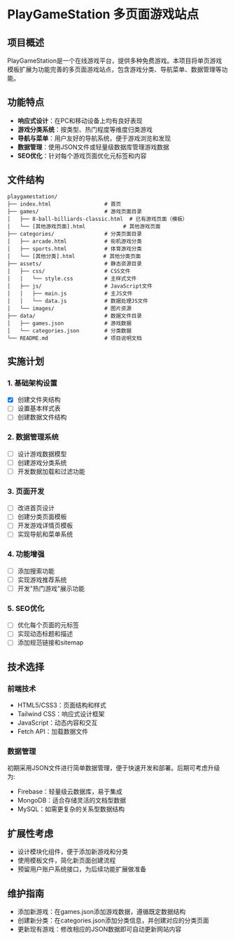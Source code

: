 # PlayGameStation 多页面游戏站点

## 项目概述
PlayGameStation是一个在线游戏平台，提供多种免费游戏。本项目将单页游戏模板扩展为功能完善的多页面游戏站点，包含游戏分类、导航菜单、数据管理等功能。

## 功能特点
- **响应式设计**：在PC和移动设备上均有良好表现
- **游戏分类系统**：按类型、热门程度等维度归类游戏
- **导航与菜单**：用户友好的导航系统，便于游戏浏览和发现
- **数据管理**：使用JSON文件或轻量级数据库管理游戏数据
- **SEO优化**：针对每个游戏页面优化元标签和内容

## 文件结构
```
playgamestation/
├── index.html                 # 首页
├── games/                     # 游戏页面目录
│   ├── 8-ball-billiards-classic.html  # 已有游戏页面（模板）
│   └── [其他游戏页面].html            # 其他游戏页面
├── categories/                # 分类页面目录
│   ├── arcade.html            # 街机游戏分类
│   ├── sports.html            # 体育游戏分类
│   └── [其他分类].html         # 其他分类页面
├── assets/                    # 静态资源目录
│   ├── css/                   # CSS文件
│   │   └── style.css          # 主样式文件
│   ├── js/                    # JavaScript文件
│   │   ├── main.js            # 主JS文件
│   │   └── data.js            # 数据处理JS文件
│   └── images/                # 图片资源
├── data/                      # 数据文件目录
│   ├── games.json             # 游戏数据
│   └── categories.json        # 分类数据
└── README.md                  # 项目说明文档
```

## 实施计划

### 1. 基础架构设置
- [x] 创建文件夹结构
- [ ] 设置基本样式表
- [ ] 创建数据文件结构

### 2. 数据管理系统
- [ ] 设计游戏数据模型
- [ ] 创建游戏分类系统
- [ ] 开发数据加载和过滤功能

### 3. 页面开发
- [ ] 改进首页设计
- [ ] 创建分类页面模板
- [ ] 开发游戏详情页模板
- [ ] 实现导航和菜单系统

### 4. 功能增强
- [ ] 添加搜索功能
- [ ] 实现游戏推荐系统
- [ ] 开发"热门游戏"展示功能

### 5. SEO优化
- [ ] 优化每个页面的元标签
- [ ] 实现动态标题和描述
- [ ] 添加规范链接和sitemap

## 技术选择

### 前端技术
- HTML5/CSS3：页面结构和样式
- Tailwind CSS：响应式设计框架
- JavaScript：动态内容和交互
- Fetch API：加载数据文件

### 数据管理
初期采用JSON文件进行简单数据管理，便于快速开发和部署。后期可考虑升级为:
- Firebase：轻量级云数据库，易于集成
- MongoDB：适合存储灵活的文档型数据
- MySQL：如需更复杂的关系型数据结构

## 扩展性考虑
- 设计模块化组件，便于添加新游戏和分类
- 使用模板文件，简化新页面创建流程
- 预留用户账户系统接口，为后续功能扩展做准备

## 维护指南
- 添加新游戏：在games.json添加游戏数据，遵循既定数据结构
- 创建新分类：在categories.json添加分类信息，并创建对应的分类页面
- 更新现有游戏：修改相应的JSON数据即可自动更新网站内容 